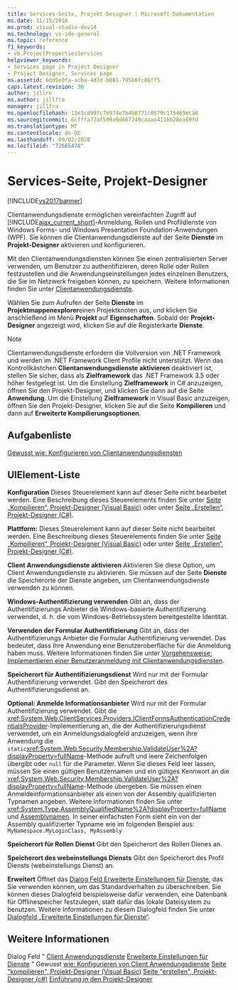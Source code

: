 ```yaml
---
title: Services-Seite, Projekt-Designer | Microsoft-Dokumentation
ms.date: 11/15/2016
ms.prod: visual-studio-dev14
ms.technology: vs-ide-general
ms.topic: reference
f1_keywords:
- vb.ProjectPropertiesServices
helpviewer_keywords:
- Services page in Project Designer
- Project Designer, Services page
ms.assetid: 6dd9e0fa-acba-4d7d-b081-705b0fc86ff5
caps.latest.revision: 30
author: jillre
ms.author: jillfra
manager: jillfra
ms.openlocfilehash: 11e1cd997c76974e7b4b8771c0579c175469eca6
ms.sourcegitcommit: 6cfffa72af599a9d667249caaaa411bb28ea69fd
ms.translationtype: MT
ms.contentlocale: de-DE
ms.lasthandoff: 09/02/2020
ms.locfileid: "72665478"
---
```

# <a name="services-page-project-designer"></a>Services-Seite, Projekt-Designer
[!INCLUDE[vs2017banner](../../includes/vs2017banner.md)]

Clientanwendungsdienste ermöglichen vereinfachten Zugriff auf [!INCLUDE[ajax_current_short](../../includes/ajax-current-short-md.md)]-Anmeldung, Rollen und Profildienste von Windows Forms- und Windows Presentation Foundation-Anwendungen (WPF). Sie können die Clientanwendungsdienste auf der Seite **Dienste** im **Projekt-Designer** aktivieren und konfigurieren.

 Mit den Clientanwendungsdiensten können Sie einen zentralisierten Server verwenden, um Benutzer zu authentifizieren, deren Rolle oder Rollen festzustellen und die Anwendungseinstellungen jedes einzelnen Benutzers, die Sie im Netzwerk freigeben können, zu speichern. Weitere Informationen finden Sie unter [Clientanwendungsdienste](https://msdn.microsoft.com/library/1487d8df-089e-4f21-abfb-a791a652b58e).

 Wählen Sie zum Aufrufen der Seite **Dienste** im **Projektmappenexplorer**einen Projektknoten aus, und klicken Sie anschließend im Menü **Projekt** auf **Eigenschaften**. Sobald der **Projekt-Designer** angezeigt wird, klicken Sie auf die Registerkarte **Dienste**.

> [!NOTE]
> Clientanwendungsdienste erfordern die Vollversion von .NET Framework und werden im .NET Framework Client Profile nicht unterstützt. Wenn das Kontrollkästchen **Clientanwendungsdienste aktivieren** deaktiviert ist, stellen Sie sicher, dass als **Zielframework** das .NET Framework 3.5 oder höher festgelegt ist. Um die Einstellung **Zielframework** in C# anzuzeigen, öffnen Sie den Projekt-Designer, und klicken Sie dann auf die Seite **Anwendung**. Um die Einstellung **Zielframework** in Visual Basic anzuzeigen, öffnen Sie den Projekt-Designer, klicken Sie auf die Seite **Kompilieren** und dann auf **Erweiterte Kompilierungsoptionen**.

## <a name="task-list"></a>Aufgabenliste
 [Gewusst wie: Konfigurieren von Clientanwendungsdiensten](https://msdn.microsoft.com/library/34a8688a-a32c-40d3-94be-c8e610c6a4e8)

## <a name="uielement-list"></a>UIElement-Liste
 **Konfiguration** Dieses Steuerelement kann auf dieser Seite nicht bearbeitet werden. Eine Beschreibung dieses Steuerelements finden Sie unter [Seite „Kompilieren“, Projekt-Designer (Visual Basic)](../../ide/reference/compile-page-project-designer-visual-basic.md) oder unter [Seite „Erstellen“, Projekt-Designer (C#)](../../ide/reference/build-page-project-designer-csharp.md).

 **Plattform:** Dieses Steuerelement kann auf dieser Seite nicht bearbeitet werden. Eine Beschreibung dieses Steuerelements finden Sie unter [Seite „Kompilieren“, Projekt-Designer (Visual Basic)](../../ide/reference/compile-page-project-designer-visual-basic.md) oder unter [Seite „Erstellen“, Projekt-Designer (C#)](../../ide/reference/build-page-project-designer-csharp.md).

 **Client Anwendungsdienste aktivieren** Aktivieren Sie diese Option, um Client Anwendungsdienste zu aktivieren. Sie müssen auf der Seite **Dienste** die Speicherorte der Dienste angeben, um Clientanwendungsdienste verwenden zu können.

 **Windows-Authentifizierung verwenden** Gibt an, dass der Authentifizierungs Anbieter die Windows-basierte Authentifizierung verwendet, d. h. die vom Windows-Betriebssystem bereitgestellte Identität.

 **Verwenden der Formular Authentifizierung** Gibt an, dass der Authentifizierungs Anbieter die Formular Authentifizierung verwendet. Das bedeutet, dass Ihre Anwendung eine Benutzeroberfläche für die Anmeldung haben muss. Weitere Informationen finden Sie unter [Vorgehensweise: Implementieren einer Benutzeranmeldung mit Clientanwendungsdiensten](https://msdn.microsoft.com/library/5431a671-eb02-4e18-a651-24764fccec9a).

 **Speicherort für Authentifizierungsdienst** Wird nur mit der Formular Authentifizierung verwendet. Gibt den Speicherort des Authentifizierungsdienst an.

 **Optional: Anmelde Informationsanbieter** Wird nur mit der Formular Authentifizierung verwendet. Gibt die <xref:System.Web.ClientServices.Providers.IClientFormsAuthenticationCredentialsProvider>-Implementierung an, die der Authentifizierungsdienst verwendet, um ein Anmeldungsdialogfeld anzuzeigen, wenn Ihre Anwendung die `static`<xref:System.Web.Security.Membership.ValidateUser%2A?displayProperty=fullName>-Methode aufruft und leere Zeichenfolgen übergibt oder `null` für die Parameter. Wenn Sie dieses Feld leer lassen, müssen Sie einen gültigen Benutzernamen und ein gütiges Kennwort an die <xref:System.Web.Security.Membership.ValidateUser%2A?displayProperty=fullName>-Methode übergeben. Sie müssen einen Anmeldeinformationsanbieter als einen von der Assembly qualifizierten Typnamen angeben. Weitere Informationen finden Sie unter <xref:System.Type.AssemblyQualifiedName%2A?displayProperty=fullName> und [Assemblynamen](https://msdn.microsoft.com/library/8f8c2c90-f15d-400e-87e7-a757e4f04d0e). In seiner einfachsten Form sieht ein von der Assembly qualifizierter Typname wie im folgenden Beispiel aus: `MyNamespace.MyLoginClass, MyAssembly`

 **Speicherort für Rollen Dienst** Gibt den Speicherort des Rollen Dienes an.

 **Speicherort des webeinstellungs Diensts** Gibt den Speicherort des Profil Diensts (webeinstellungs Dienst) an.

 **Erweitert** Öffnet das [Dialog Feld Erweiterte Einstellungen für Dienste](../../ide/reference/advanced-settings-for-services-dialog-box.md), das Sie verwenden können, um das Standardverhalten zu überschreiben. Sie können dieses Dialogfeld beispielsweise dafür verwenden, eine Datenbank für Offlinespeicher festzulegen, statt dafür das lokale Dateisystem zu benutzen. Weitere Informationen zu diesem Dialogfeld finden Sie unter [Dialogfeld „Erweiterte Einstellungen für Dienste“](../../ide/reference/advanced-settings-for-services-dialog-box.md).

## <a name="see-also"></a>Weitere Informationen
 Dialog Feld " [Client Anwendungsdienste](https://msdn.microsoft.com/library/1487d8df-089e-4f21-abfb-a791a652b58e) [Erweiterte Einstellungen für Dienste](../../ide/reference/advanced-settings-for-services-dialog-box.md) " Gewusst [wie: Konfigurieren von Client Anwendungsdienste](https://msdn.microsoft.com/library/34a8688a-a32c-40d3-94be-c8e610c6a4e8) [Seite "kompilieren", Projekt-Designer (Visual Basic)](../../ide/reference/compile-page-project-designer-visual-basic.md) [Seite "erstellen", Projekt-Designer (c#)](../../ide/reference/build-page-project-designer-csharp.md) [Einführung in den Projekt-Designer](https://msdn.microsoft.com/898dd854-c98d-430c-ba1b-a913ce3c73d7)
